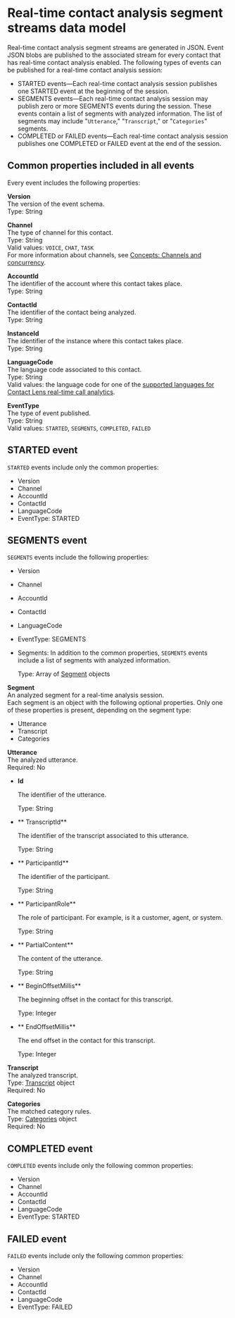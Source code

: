 # Real\-time contact analysis segment streams data model<a name="real-time-contact-analysis-segment-streams-data-model"></a>

Real\-time contact analysis segment streams are generated in JSON\. Event JSON blobs are published to the associated stream for every contact that has real\-time contact analysis enabled\. The following types of events can be published for a real\-time contact analysis session:
+ STARTED events—Each real\-time contact analysis session publishes one STARTED event at the beginning of the session\.
+ SEGMENTS events—Each real\-time contact analysis session may publish zero or more SEGMENTS events during the session\. These events contain a list of segments with analyzed information\. The list of segments may include "`Utterance`," "`Transcript`," or "`Categories`" segments\.
+ COMPLETED or FAILED events—Each real\-time contact analysis session publishes one COMPLETED or FAILED event at the end of the session\.

## Common properties included in all events<a name="segment-streams-data-model-common-properties"></a>

Every event includes the following properties:

**Version**  
The version of the event schema\.  
Type: String

**Channel**  
The type of channel for this contact\.  
Type: String  
Valid values: `VOICE`, `CHAT`, `TASK`  
For more information about channels, see [Concepts: Channels and concurrency](channels-and-concurrency.md)\.

**AccountId**  
The identifier of the account where this contact takes place\.  
Type: String

**ContactId**  
The identifier of the contact being analyzed\.  
Type: String

**InstanceId**  
The identifier of the instance where this contact takes place\.  
Type: String 

**LanguageCode**  
The language code associated to this contact\.  
Type: String   
Valid values: the language code for one of the [supported languages for Contact Lens real\-time call analytics](supported-languages.md#supported-languages-contact-lens)\. 

**EventType**  
The type of event published\.  
Type: String  
Valid values: `STARTED`, `SEGMENTS`, `COMPLETED`, `FAILED` 

## STARTED event<a name="segment-streams-data-model-started-event"></a>

`STARTED` events include only the common properties:
+ Version
+ Channel
+ AccountId
+ ContactId
+ LanguageCode
+ EventType: STARTED

## SEGMENTS event<a name="segment-streams-data-model-segments-event"></a>

`SEGMENTS` events include the following properties:
+ Version
+ Channel
+ AccountId
+ ContactId
+ LanguageCode
+ EventType: SEGMENTS
+ Segments: In addition to the common properties, `SEGMENTS` events include a list of segments with analyzed information\.

  Type: Array of [Segment](#segment) objects

**Segment**  
An analyzed segment for a real\-time analysis session\.  
Each segment is an object with the following optional properties\. Only one of these properties is present, depending on the segment type:  
+ Utterance
+ Transcript
+ Categories

**Utterance**  
The analyzed utterance\.  
Required: No  
+ **Id**

  The identifier of the utterance\.

  Type: String
+ ** TranscriptId**

  The identifier of the transcript associated to this utterance\.

  Type: String
+ ** ParticipantId**

  The identifier of the participant\.

  Type: String
+ ** ParticipantRole**

  The role of participant\. For example, is it a customer, agent, or system\.

  Type: String
+ ** PartialContent**

  The content of the utterance\.

  Type: String
+ ** BeginOffsetMillis**

  The beginning offset in the contact for this transcript\.

  Type: Integer
+ ** EndOffsetMillis**

  The end offset in the contact for this transcript\.

  Type: Integer

**Transcript**  
The analyzed transcript\.  
Type: [Transcript](https://docs.aws.amazon.com/contact-lens/latest/APIReference/API_Transcript.html) object   
Required: No

**Categories**  
The matched category rules\.  
Type: [Categories](https://docs.aws.amazon.com/contact-lens/latest/APIReference/API_Categories.html) object  
Required: No

## COMPLETED event<a name="segment-streams-data-model-completed-event"></a>

`COMPLETED` events include only the following common properties:
+ Version
+ Channel
+ AccountId
+ ContactId
+ LanguageCode
+ EventType: STARTED

## FAILED event<a name="segment-streams-data-model-failed-event"></a>

`FAILED` events include only the following common properties:
+ Version
+ Channel
+ AccountId
+ ContactId
+ LanguageCode
+ EventType: FAILED